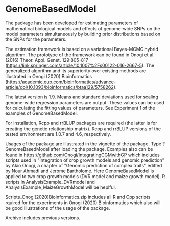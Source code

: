 # GenomeBasedModel
The package has been developed for estimating parameters of mathematical biological models and effects of genome-wide SNPs on the model parameters simultaneously by building prior distributions based on the SNPs for the parameters.

The estimation framework is based on a variational Bayes-MCMC hybrid algorithm. The prototype of the framework can be found in Onogi et al. (2016) Theor. Appl. Genet. 129:805-817 (https://link.springer.com/article/10.1007%2Fs00122-016-2667-5). The generalized algorithm and its superiority over existing methods are illustrated in Onogi (2020) Bioinformatics (https://academic.oup.com/bioinformatics/advance-article/doi/10.1093/bioinformatics/btaa129/5758262).

The latest version is 1.9. Means and standard deviations used for scaling genome-wide regression parameters are output. These values can be used for calculating the fitting values of parameters. See Experiment 1 of the examples of GenomeBasedModel.

For installation, Rcpp and rrBLUP packages are required (the latter is for creating the genetic relationship matrix). Rcpp and rrBLUP versions of the tested environment are 1.0.7 and 4.6, respectively.

Usages of the package are illustrated in the vignette of the package. Type ?GenomeBasedModel after loading the package. Examples also can be found in https://github.com/Onogi/IntegratingCGMwithGP which includes scripts used in "Integration of crop growth models and genomic prediction" by Akio Onogi, a chapter of "Genomic prediction of complex traits" editted by Nour Ahmadi and Jerome Bartholomé. Here GenomeBasedModel is applied to two crop growth models (DVR model and maize growth model). R scripts in AnalysisExample_DVRmodel and AnalysisExample_MaizeGrowthModel will be heplful.

Scripts_Onogi(2020)Bioinformatics.zip includes all R and Cpp scripts rquired for the experiments in Onogi (2020) Bioinformatics which also will be good illustrations of the usage of the package.

Archive includes previous versions.
